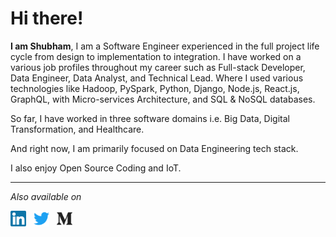 <div>

<h1>Hi there!</h1>

**I am Shubham**, I am a Software Engineer experienced in the full project life cycle from design to implementation to integration. I have worked on a various job profiles throughout my career such as Full-stack Developer, Data Engineer, Data Analyst, and Technical Lead. Where I used various technologies like Hadoop, PySpark, Python, Django, Node.js, React.js, GraphQL, with Micro-services Architecture, and SQL & NoSQL databases.

So far, I have worked in three software domains i.e. Big Data, Digital Transformation, and Healthcare.

And right now, I am primarily focused on Data Engineering tech stack.

I also enjoy Open Source Coding and IoT.
  
</div>

<hr />

<div>
  
  *Also available on*
  
  <a href="https://www.linkedin.com/in/shubham-v-thakare" target="_blank"><img src="./icons/linkedin.svg" width="25px"/></a>
  &nbsp;
  <a href="https://twitter.com/_shubhamthakare" target="_blank"><img src="./icons/twitter.svg" width="25px"/></a>
  &nbsp;
  <a href="https://medium.com/@shubham.thakare" target="_blank"><img src="./icons/medium.svg" width="25px"/></a>
</div>
